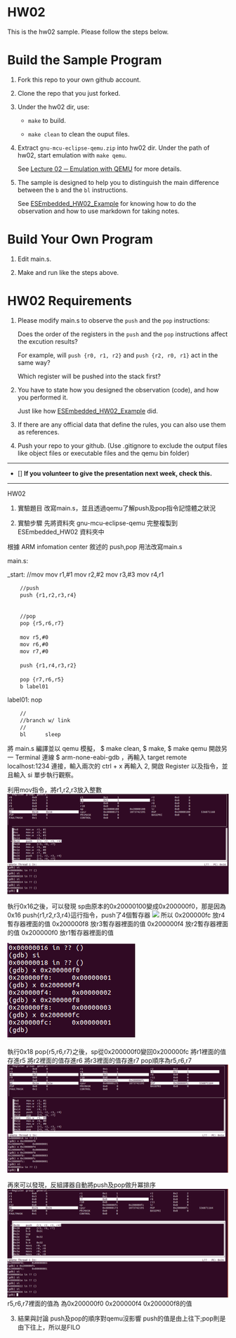 HW02
===
This is the hw02 sample. Please follow the steps below.

# Build the Sample Program

1. Fork this repo to your own github account.

2. Clone the repo that you just forked.

3. Under the hw02 dir, use:

	* `make` to build.

	* `make clean` to clean the ouput files.

4. Extract `gnu-mcu-eclipse-qemu.zip` into hw02 dir. Under the path of hw02, start emulation with `make qemu`.

	See [Lecture 02 ─ Emulation with QEMU] for more details.

5. The sample is designed to help you to distinguish the main difference between the `b` and the `bl` instructions.  

	See [ESEmbedded_HW02_Example] for knowing how to do the observation and how to use markdown for taking notes.

# Build Your Own Program

1. Edit main.s.

2. Make and run like the steps above.

# HW02 Requirements

1. Please modify main.s to observe the `push` and the `pop` instructions:  

	Does the order of the registers in the `push` and the `pop` instructions affect the excution results?  

	For example, will `push {r0, r1, r2}` and `push {r2, r0, r1}` act in the same way?  

	Which register will be pushed into the stack first?

2. You have to state how you designed the observation (code), and how you performed it.  

	Just like how [ESEmbedded_HW02_Example] did.

3. If there are any official data that define the rules, you can also use them as references.

4. Push your repo to your github. (Use .gitignore to exclude the output files like object files or executable files and the qemu bin folder)

[Lecture 02 ─ Emulation with QEMU]: http://www.nc.es.ncku.edu.tw/course/embedded/02/#Emulation-with-QEMU
[ESEmbedded_HW02_Example]: https://github.com/vwxyzjimmy/ESEmbedded_HW02_Example

--------------------

- [] **If you volunteer to give the presentation next week, check this.**

--------------------

HW02 
1. 實驗題目 
改寫main.s，並且透過qemu了解push及pop指令記憶體之狀況

2. 實驗步驟
先將資料夾 gnu-mcu-eclipse-qemu 完整複製到 ESEmbedded_HW02 資料夾中

根據 ARM infomation center 敘述的 push,pop 用法改寫main.s


main.s:

_start:
        //mov
        mov r1,#1
        mov r2,#2
        mov r3,#3
        mov r4,r1

        //push
        push {r1,r2,r3,r4}


        //pop
        pop {r5,r6,r7}

        mov r5,#0
        mov r6,#0
        mov r7,#0

        push {r1,r4,r3,r2}

        pop {r7,r6,r5}
        b label01
label01:
        nop

        //
        //branch w/ link
        //
        bl      sleep

將 main.s 編譯並以 qemu 模擬， $ make clean, $ make, $ make qemu 開啟另一 Terminal 連線 $ arm-none-eabi-gdb ，再輸入 target remote localhost:1234 連接，輸入兩次的 ctrl + x 再輸入 2, 開啟 Register 以及指令，並且輸入 si 單步執行觀察。

利用mov指令，將r1,r2,r3放入整數
![](https://github.com/yenwei100606/ESEmbedded_HW02/blob/master/img/01.png)

執行0x16之後，可以發現 sp由原本的0x20000100變成0x200000f0，那是因為0x16 push{r1,r2,r3,r4}這行指令，push了4個暫存器
![](https://github.com/yenwei100606/ESEmbedded_HW02/blob/master/img/013png)
所以
0x200000fc 放r4暫存器裡面的值
0x200000f8 放r3暫存器裡面的值
0x200000f4 放r2暫存器裡面的值
0x200000f0 放r1暫存器裡面的值



![](https://github.com/yenwei100606/ESEmbedded_HW02/blob/master/img/04.png)

執行0x18 pop{r5,r6,r7}之後，sp從0x200000f0變回0x200000fc
將r1裡面的值存進r5
將r2裡面的值存進r6
將r3裡面的值存進r7
pop順序為r5,r6,r7
![](https://github.com/yenwei100606/ESEmbedded_HW02/blob/master/img/05.png)

再來可以發現，反組譯器自動將push及pop做升冪排序
![](https://github.com/yenwei100606/ESEmbedded_HW02/blob/master/img/06.png)
r5,r6,r7裡面的值為
為0x200000f0 0x200000f4 0x200000f8的值


3. 結果與討論
push及pop的順序對qemu沒影響
push的值是由上往下;pop則是由下往上，所以是FILO
